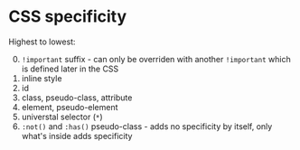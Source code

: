 # CSS specificity

Highest to lowest:

0. `!important` suffix - can only be overriden with another `!important` which is defined later in the CSS
1. inline style
2. id
3. class, pseudo-class, attribute
4. element, pseudo-element
5. universtal selector (`*`)
6. `:not()` and `:has()` pseudo-class - adds no specificity by itself, only what's inside adds specificity
